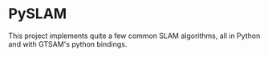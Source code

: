 # PySLAM
This project implements quite a few common SLAM algorithms, all in Python and with GTSAM's python bindings.
